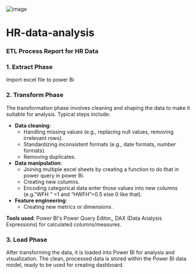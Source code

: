 ![image](https://github.com/user-attachments/assets/9a2e5f4e-51de-488b-9f4a-ca58cc3389a4)

# HR-data-analysis

### **ETL Process Report for HR Data**

### 1. **Extract Phase**

Import excel file to power Bi

### 2. **Transform Phase**

The transformation phase involves cleaning and shaping the data to make it suitable for analysis. Typical steps include:

- **Data cleaning**:
    - Handling missing values (e.g., replacing null values, removing irrelevant rows).
    - Standardizing inconsistent formats (e.g., date formats, number formats).
    - Removing duplicates.
- **Data manipulation**:
    - Joining multiple excel sheets by creating a function to do that in power query in power Bi.
    - Creating new columns.
    - Encoding categorical data enter those values into new columns (e.g.”WFH “ =1 and “HWFH”=0.5 else 0  like that).
- **Feature engineering**:
    - Creating new metrics or dimensions .

**Tools used**: Power BI's Power Query Editor,, DAX (Data Analysis Expressions) for calculated columns/measures.

### 3. **Load Phase**

After transforming the data, it is loaded into Power BI for analysis and visualization. The clean, processed data is stored within the Power BI data model, ready to be used for creating dashboard.
